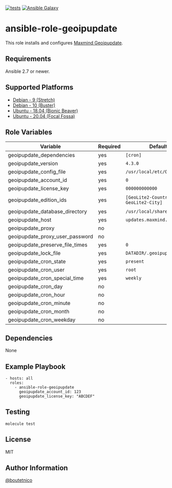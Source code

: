 [![tests](https://github.com/boutetnico/ansible-role-geoipupdate/workflows/Test%20ansible%20role/badge.svg)](https://github.com/boutetnico/ansible-role-geoipupdate/actions?query=workflow%3A%22Test+ansible+role%22)
[![Ansible Galaxy](https://img.shields.io/badge/galaxy-boutetnico.geoipupdate-blue.svg)](https://galaxy.ansible.com/boutetnico/geoipupdate)


ansible-role-geoipupdate
========================

This role installs and configures [Maxmind Geoipupdate](https://github.com/maxmind/geoipupdate).

Requirements
------------

Ansible 2.7 or newer.

Supported Platforms
-------------------

- [Debian - 9 (Stretch)](https://wiki.debian.org/DebianStretch)
- [Debian - 10 (Buster)](https://wiki.debian.org/DebianBuster)
- [Ubuntu - 18.04 (Bionic Beaver)](http://releases.ubuntu.com/18.04/)
- [Ubuntu - 20.04 (Focal Fossa)](http://releases.ubuntu.com/20.04/)

Role Variables
--------------

| Variable                        | Required | Default                             | Choices   | Comments                    |
|---------------------------------|----------|-------------------------------------|-----------|-----------------------------|
| geoipupdate_dependencies        | yes      | `[cron]`                            | list      |                             |
| geoipupdate_version             | yes      | `4.3.0`                             | string    |                             |
| geoipupdate_config_file         | yes      | `/usr/local/etc/GeoIP.conf`         | string    |                             |
| geoipupdate_account_id          | yes      | `0`                                 | string    |                             |
| geoipupdate_license_key         | yes      | `000000000000`                      | string    |                             |
| geoipupdate_edition_ids         | yes      | `[GeoLite2-Country, GeoLite2-City]` | list      | Databases to install.       |
| geoipupdate_database_directory  | yes      | `/usr/local/share/GeoIP`            | string    |                             |
| geoipupdate_host                | yes      | `updates.maxmind.com`               | string    |                             |
| geoipupdate_proxy               | no       |                                     | string    |                             |
| geoipupdate_proxy_user_password | no       |                                     | string    |                             |
| geoipupdate_preserve_file_times | yes      | `0`                                 | int       |                             |
| geoipupdate_lock_file           | yes      | `DATADIR/.geoipupdate.lock`         | string    |                             |
| geoipupdate_cron_state          | yes      | `present`                           | string    |                             |
| geoipupdate_cron_user           | yes      | `root`                              | string    |                             |
| geoipupdate_cron_special_time   | yes      | `weekly`                            | string    |                             |
| geoipupdate_cron_day            | no       |                                     | int       |                             |
| geoipupdate_cron_hour           | no       |                                     | int       |                             |
| geoipupdate_cron_minute         | no       |                                     | int       |                             |
| geoipupdate_cron_month          | no       |                                     | int       |                             |
| geoipupdate_cron_weekday        | no       |                                     | int       |                             |

Dependencies
------------

None

Example Playbook
----------------

    - hosts: all
      roles:
        - ansible-role-geoipupdate
          geoipupdate_account_id: 123
          geoipupdate_license_key: "ABCDEF"

Testing
-------

    molecule test

License
-------

MIT

Author Information
------------------

[@boutetnico](https://github.com/boutetnico)
